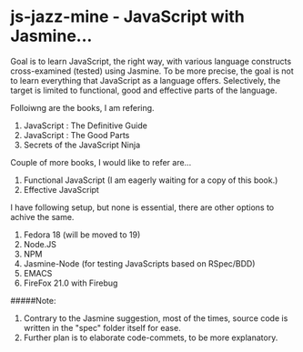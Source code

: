 js-jazz-mine - JavaScript with Jasmine...
============

Goal is to learn JavaScript, the right way, with various language constructs cross-examined (tested) using Jasmine. To be more precise, the goal is not to learn everything that JavaScript as a language offers. Selectively, the target is limited to functional, good and effective parts of the language.

Folloiwng are the books, I am refering.

1. JavaScript : The Definitive Guide 
2. JavaScript : The Good Parts 
3. Secrets of the JavaScript Ninja

Couple of more books, I would like to refer are... 

1. Functional JavaScript (I am eagerly waiting for a copy of this book.) 
2. Effective JavaScript

I have following setup, but none is essential, there are other options to achive the same.

1. Fedora 18 (will be moved to 19)
2. Node.JS
3. NPM
4. Jasmine-Node (for testing JavaScripts based on RSpec/BDD)
5. EMACS
6. FireFox 21.0 with Firebug

#####Note: 

1. Contrary to the Jasmine suggestion, most of the times, source code is written in the "spec" folder itself for ease.
2. Further plan is to elaborate code-commets, to be more explanatory.
